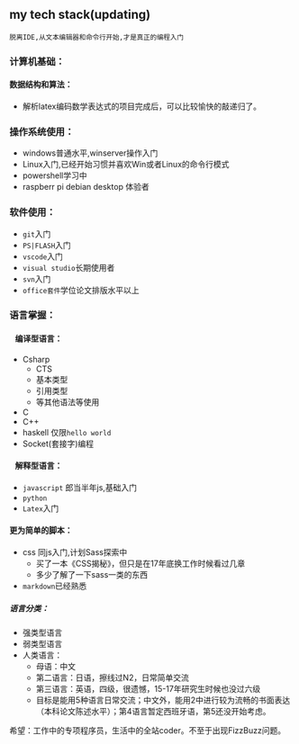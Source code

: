 ## my tech stack(updating)
`脱离IDE,从文本编辑器和命令行开始,才是真正的编程入门`

### 计算机基础：
#### 数据结构和算法：
* 解析latex编码数学表达式的项目完成后，可以比较愉快的敲递归了。

### 操作系统使用：
* windows普通水平,winserver操作入门
* Linux入门,已经开始习惯并喜欢Win或者Linux的命令行模式
* powershell学习中
* raspberr pi debian desktop 体验者
 
### 软件使用：
* `git`入门
* `PS|FLASH`入门
* `vscode`入门
* `visual studio`长期使用者
* `svn`入门
* `office套件`学位论文排版水平以上

### 语言掌握：

#### &nbsp;&nbsp;&nbsp;编译型语言：
* Csharp
  * CTS
  * 基本类型
  * 引用类型
  * 等其他语法等使用
* C
* C++
* haskell 仅限`hello world`
* Socket(套接字)编程

#### &nbsp;&nbsp;&nbsp;解释型语言：
* `javascript` 郎当半年js,基础入门
* `python`
* `Latex`入门
#### 更为简单的脚本：
* css 同js入门,计划Sass探索中
  * 买了一本《CSS揭秘》，但只是在17年底换工作时候看过几章
  * 多少了解了一下sass一类的东西
* `markdown`已经熟悉 

##### 语言分类：
* 强类型语言
* 弱类型语言
* 人类语言：
  * 母语：中文
  * 第二语言：日语，擦线过N2，日常简单交流
  * 第三语言：英语，四级，很遗憾，15-17年研究生时候也没过六级
  * 目标是能用5种语言日常交流；中文外，能用2中进行较为流畅的书面表达（本科论文陈述水平）；第4语言暂定西班牙语，第5还没开始考虑。
  


希望：工作中的专项程序员，生活中的全站coder。不至于出现FizzBuzz问题。